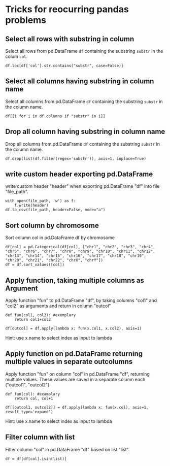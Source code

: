 # Tricks for reocurring pandas problems


## Select all rows with substring in column

Select all rows from pd.DataFrame `df` containing the substring `substr` in the colum `col`.

    df.loc[df['col'].str.contains("substr", case=False)]
    
## Select all columns having substring in column name

Select all columns from pd.DataFrame `df` containing the substring `substr` in the column name.

    df[[i for i in df.columns if "substr" in i]]

## Drop all column having substring in column name

Drop all columns from pd.DataFrame `df` containing the substring `substr` in the column name.

    df.drop(list(df.filter(regex='substr')), axis=1, inplace=True)

## write custom header exporting pd.DataFrame

write custom header "header" when exporting pd.DataFrame "df" into file "file_path".

    with open(file_path, 'w') as f:
		f.write(header)
    df.to_csv(file_path, header=False, mode="a")

## Sort column by chromosome

Sort column col in pd.DataFrame df by chromosome

	df[col] = pd.Categorical(df[col], ["chr1", "chr2", "chr3", "chr4", "chr5", "chr6", "chr7", "chr8", "chr9", "chr10", "chr11", "chr12", "chr13", "chr14", "chr15", "chr16", "chr17", "chr18", "chr19", "chr20", "chr21", "chr22", "chrX", "chrY"])
	df = df.sort_values([col])

## Apply function, taking multiple columns as Argument

Apply function "fun" to pd.DataFrame "df", by taking columns "col1" and "col2" as arguments and return in column "outcol"

	def fun(col1, col2): #exemplary
		return col1+col2
		
	df[outcol] = df.apply(lambda x: fun(x.col1, x.col2), axis=1)

Hint: use x.name to select index as input to lambda

## Apply function on pd.DataFrame returning multiple values in separate outcolumns

Apply function "fun" on column "col" in pd.DataFrame "df", returning multiple values. These values are saved in a separate column each ("outcol1", "outcol2")

	def fun(col): #examplary
		return col, col+1
		
	df[[outcol1, outcol2]] = df.apply(lambda x: fun(x.col), axis=1, result_type='expand')
	
Hint: use x.name to select index as input to lambda
	
## Filter column with list

Filter column "col" in pd.DataFrame "df" based on list "list".

	df = df[df[col].isin(list)]
